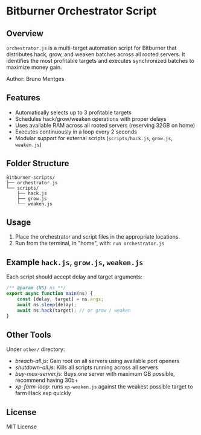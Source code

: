# Bitburner Orchestrator Script

## Overview

`orchestrator.js` is a multi-target automation script for Bitburner that distributes hack, grow, and weaken batches across all rooted servers. It identifies the most profitable targets and executes synchronized batches to maximize money gain.

Author: Bruno Mentges

## Features

- Automatically selects up to 3 profitable targets
- Schedules hack/grow/weaken operations with proper delays
- Uses available RAM across all rooted servers (reserving 32GB on home)
- Executes continuously in a loop every 2 seconds
- Modular support for external scripts (`scripts/hack.js`, `grow.js`, `weaken.js`)

## Folder Structure

```text
Bitburner-scripts/
├── orchestrator.js
└── scripts/
    ├── hack.js
    ├── grow.js
    └── weaken.js
```

## Usage

1. Place the orchestrator and script files in the appropriate locations.
2. Run from the terminal, in "home", with: `run orchestrator.js`

## Example `hack.js`, `grow.js`, `weaken.js`

Each script should accept delay and target arguments:

```javascript
/** @param {NS} ns **/
export async function main(ns) {
    const [delay, target] = ns.args;
    await ns.sleep(delay);
    await ns.hack(target); // or grow / weaken
}
```

## Other Tools

Under `other/` directory:

- *breach-all.js*: Gain root on all servers using available port openers
- *shutdown-all.js*: Kills all scripts running across all servers
- *buy-max-server.js*: Buys one server with maximum GB possible, recommend having 30b+
- *xp-farm-loop*: runs `xp-weaken.js` against the weakest possible target to farm Hack exp quickly

## License

MIT License
